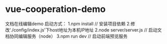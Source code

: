# vue-cooperation-demo
文档在线编辑demo
启动方式：
    1.npm install // 安装项目依赖
    2.修改'./config/index.js'下host地址为本机IP地址
    2.node server/server.js // 启动文档协同编辑服务（node）
    3.npm run dev // 启动前端预览服务

